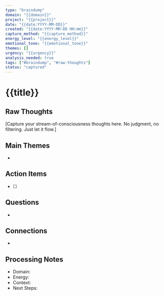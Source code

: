 ```yaml
---
type: "braindump"
domain: "{{domain}}"
project: "{{project}}"
date: "{{date:YYYY-MM-DD}}"
created: "{{date:YYYY-MM-DD HH:mm}}"
capture_method: "{{capture_method}}"
energy_level: "{{energy_level}}"
emotional_tone: "{{emotional_tone}}"
themes: []
urgency: "{{urgency}}"
analysis_needed: true
tags: ["#braindump", "#raw-thoughts"]
status: "captured"
---
```


# {{title}}

## Raw Thoughts

[Capture your stream-of-consciousness thoughts here. No judgment, no filtering. Just let it flow.]

## Main Themes

-

## Action Items

- [ ]

## Questions

-

## Connections

-

## Processing Notes

- Domain:
- Energy:
- Context:
- Next Steps:
